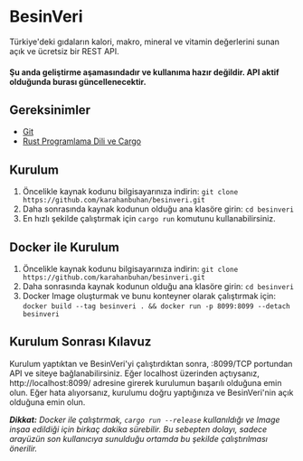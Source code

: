 # BesinVeri
Türkiye'deki gıdaların kalori, makro, mineral ve vitamin değerlerini sunan açık ve ücretsiz bir REST API. 

#### Şu anda geliştirme aşamasındadır ve kullanıma hazır değildir. API aktif olduğunda burası güncellenecektir.

## Gereksinimler
- [Git](https://git-scm.com/downloads)
- [Rust Programlama Dili ve Cargo](https://www.rust-lang.org/tools/install)

## Kurulum
1. Öncelikle kaynak kodunu bilgisayarınıza indirin: `git clone https://github.com/karahanbuhan/besinveri.git`
2. Daha sonrasında kaynak kodunun olduğu ana klasöre girin: `cd besinveri`
3. En hızlı şekilde çalıştırmak için `cargo run` komutunu kullanabilirsiniz.

## Docker ile Kurulum
1. Öncelikle kaynak kodunu bilgisayarınıza indirin: `git clone https://github.com/karahanbuhan/besinveri.git`
2. Daha sonrasında kaynak kodunun olduğu ana klasöre girin: `cd besinveri`
3. Docker Image oluşturmak ve bunu konteyner olarak çalıştırmak için: `docker build --tag besinveri . && docker run -p 8099:8099 --detach besinveri`

## Kurulum Sonrası Kılavuz
Kurulum yaptıktan ve BesinVeri'yi çalıştırdıktan sonra, :8099/TCP portundan API ve siteye bağlanabilirsiniz. Eğer localhost üzerinden açtıysanız, http://localhost:8099/ adresine girerek kurulumun başarılı olduğuna emin olun. Eğer hata alıyorsanız, kurulumu doğru yaptığınıza ve BesinVeri'nin açık olduğuna emin olun.

***Dikkat:** Docker ile çalıştırmak, `cargo run --release` kullanıldığı ve Image inşaa edildiği için birkaç dakika sürebilir. Bu sebepten dolayı, sadece arayüzün son kullanıcıya sunulduğu ortamda bu şekilde çalıştırılması önerilir.*


